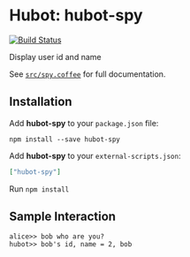 # Hubot: hubot-spy

[![Build Status](https://travis-ci.org/tsmsogn/hubot-spy.svg?branch=master)](https://travis-ci.org/tsmsogn/hubot-spy)

Display user id and name

See [`src/spy.coffee`](src/spy.coffee) for full documentation.

## Installation

Add **hubot-spy** to your `package.json` file:

```
npm install --save hubot-spy
```

Add **hubot-spy** to your `external-scripts.json`:

```json
["hubot-spy"]
```

Run `npm install`

## Sample Interaction

```
alice>> bob who are you?
hubot>> bob's id, name = 2, bob
```
